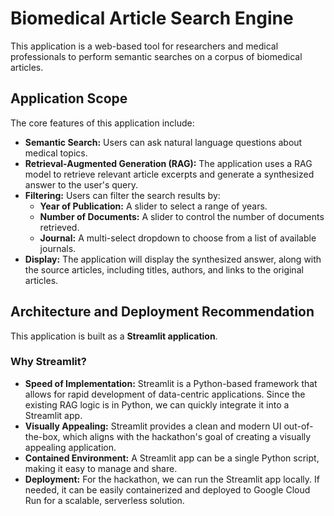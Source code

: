 # Biomedical Article Search Engine

This application is a web-based tool for researchers and medical professionals to perform semantic searches on a corpus of biomedical articles.

## Application Scope

The core features of this application include:

*   **Semantic Search:** Users can ask natural language questions about medical topics.
*   **Retrieval-Augmented Generation (RAG):** The application uses a RAG model to retrieve relevant article excerpts and generate a synthesized answer to the user's query.
*   **Filtering:** Users can filter the search results by:
    *   **Year of Publication:** A slider to select a range of years.
    *   **Number of Documents:** A slider to control the number of documents retrieved.
    *   **Journal:** A multi-select dropdown to choose from a list of available journals.
*   **Display:** The application will display the synthesized answer, along with the source articles, including titles, authors, and links to the original articles.

## Architecture and Deployment Recommendation

This application is built as a **Streamlit application**.

### Why Streamlit?

*   **Speed of Implementation:** Streamlit is a Python-based framework that allows for rapid development of data-centric applications. Since the existing RAG logic is in Python, we can quickly integrate it into a Streamlit app.
*   **Visually Appealing:** Streamlit provides a clean and modern UI out-of-the-box, which aligns with the hackathon's goal of creating a visually appealing application.
*   **Contained Environment:** A Streamlit app can be a single Python script, making it easy to manage and share.
*   **Deployment:** For the hackathon, we can run the Streamlit app locally. If needed, it can be easily containerized and deployed to Google Cloud Run for a scalable, serverless solution.

